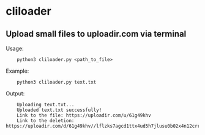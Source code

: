 # cliloader
## Upload small files to uploadir.com via terminal

Usage:

        python3 cliloader.py <path_to_file>

Example:

        python3 cliloader.py text.txt

Output:

        Uploading text.txt...
        Uploaded text.txt successfully!
        Link to the file: https://uploadir.com/u/61g49khv
        Link to the deletion: https://uploadir.com/d/61g49khv//lflzks7agcd1ttx4ud5h7jlusu0b02x4n12crr344hwrfu0q9jcb2mh503npwczg